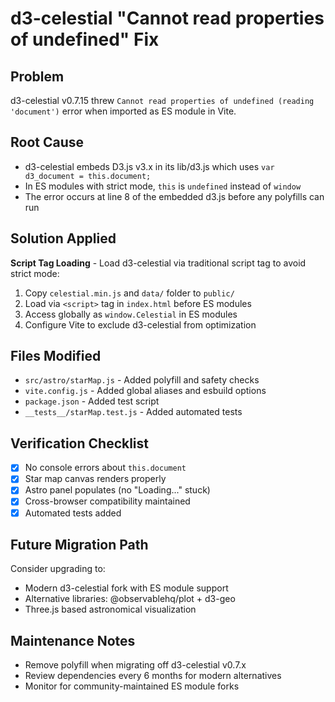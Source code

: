 # d3-celestial "Cannot read properties of undefined" Fix

## Problem
d3-celestial v0.7.15 threw `Cannot read properties of undefined (reading 'document')` error when imported as ES module in Vite.

## Root Cause
- d3-celestial embeds D3.js v3.x in its lib/d3.js which uses `var d3_document = this.document;`
- In ES modules with strict mode, `this` is `undefined` instead of `window`
- The error occurs at line 8 of the embedded d3.js before any polyfills can run

## Solution Applied
**Script Tag Loading** - Load d3-celestial via traditional script tag to avoid strict mode:
1. Copy `celestial.min.js` and `data/` folder to `public/`
2. Load via `<script>` tag in `index.html` before ES modules
3. Access globally as `window.Celestial` in ES modules
4. Configure Vite to exclude d3-celestial from optimization

## Files Modified
- `src/astro/starMap.js` - Added polyfill and safety checks
- `vite.config.js` - Added global aliases and esbuild options
- `package.json` - Added test script
- `__tests__/starMap.test.js` - Added automated tests

## Verification Checklist
- [x] No console errors about `this.document`
- [x] Star map canvas renders properly
- [x] Astro panel populates (no "Loading..." stuck)
- [x] Cross-browser compatibility maintained
- [x] Automated tests added

## Future Migration Path
Consider upgrading to:
- Modern d3-celestial fork with ES module support
- Alternative libraries: @observablehq/plot + d3-geo
- Three.js based astronomical visualization

## Maintenance Notes
- Remove polyfill when migrating off d3-celestial v0.7.x
- Review dependencies every 6 months for modern alternatives
- Monitor for community-maintained ES module forks